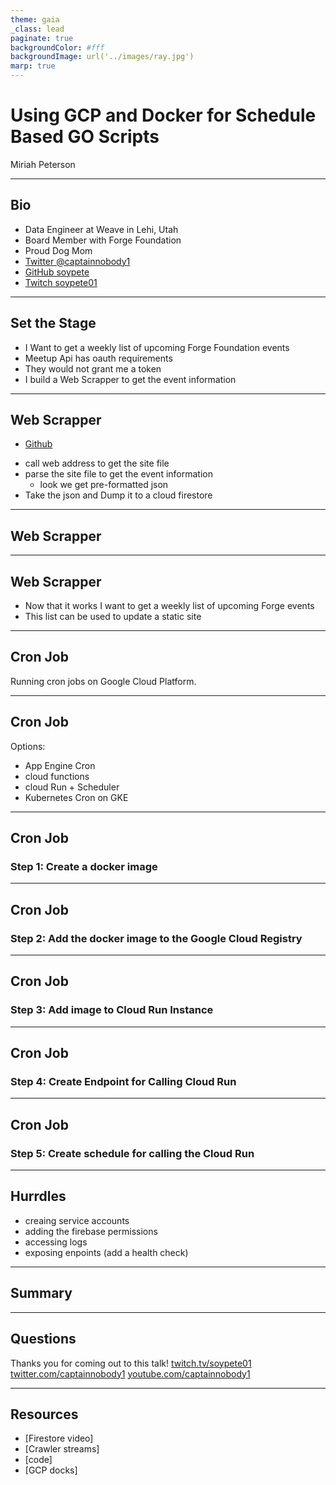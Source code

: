 ```yaml
---
theme: gaia
_class: lead
paginate: true
backgroundColor: #fff
backgroundImage: url('../images/ray.jpg')
marp: true
---
```


# Using GCP and Docker for Schedule Based GO Scripts
Miriah Peterson
___

## Bio
- Data Engineer at Weave in Lehi, Utah
- Board Member with Forge Foundation
- Proud Dog Mom
- [Twitter @captainnobody1](https://www.twitter.com/captainnobody1)
- [GitHub soypete](https://www.github.com/soypete)
- [Twitch soypete01](https://twitch.tv/soypete01)

---

## Set the Stage
- I Want to get a weekly list of upcoming Forge Foundation events
- Meetup Api has oauth requirements
- They would not grant me a token
- I build a Web Scrapper to get the event information

---

## Web Scrapper
- [Github](https://github.com/soypete/event-web-crawler)
<!-- Insert image of forge events page -->
- call web address to get the site file
- parse the site file to get the event information
    - look we get pre-formatted json
- Take the json and Dump it to a cloud firestore

---
## Web Scrapper
<!-- - demo the web scrapper and show it work -->

--- 
## Web Scrapper
- Now that it works I want to get a weekly list of upcoming Forge events
- This list can be used to update a static site

---
## Cron Job

Running cron jobs on Google Cloud Platform.

---
## Cron Job
Options:
- App Engine Cron
- cloud functions
- cloud Run + Scheduler
- Kubernetes Cron on GKE 

---
## Cron Job

### Step 1: Create a docker image

---
## Cron Job

### Step 2: Add the docker image to the Google Cloud Registry

---
## Cron Job

### Step 3: Add image to Cloud Run Instance

---
## Cron Job

### Step 4: Create Endpoint for Calling Cloud Run

--- 
## Cron Job

### Step 5: Create schedule for calling the Cloud Run

---
## Hurrdles
- creaing service accounts 
- adding the firebase permissions
- accessing logs
- exposing enpoints (add a health check)

---
## Summary

---
## Questions
Thanks you for coming out to this talk!
[twitch.tv/soypete01](https://twitch.tv/soypete01)
[twitter.com/captainnobody1](https://twitter.com/captainnobody1)
[youtube.com/captainnobody1]()

---
## Resources
- [Firestore video]
- [Crawler streams]
- [code]
- [GCP docks]